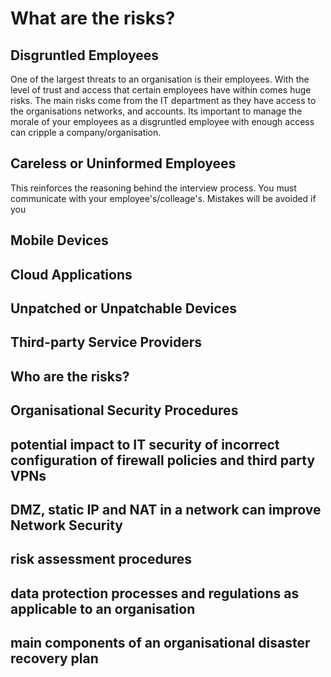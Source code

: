 # What are the risks?
## Disgruntled Employees
One of the largest threats to an organisation is their employees. With the level of trust and access that certain employees have within comes huge risks. The main risks come from the IT department as they have access to the organisations networks, and accounts. Its important to manage the morale of your employees as a disgruntled employee with enough access can cripple a company/organisation.

## Careless or Uninformed Employees
This reinforces the reasoning behind the interview process. You must communicate with your employee's/colleage's. Mistakes will be avoided if you  


## Mobile Devices

## Cloud Applications

## Unpatched or Unpatchable Devices

## Third-party Service Providers

## Who are the risks?

## Organisational Security Procedures

## potential impact to IT security of incorrect configuration of firewall policies and third party VPNs

## DMZ, static IP and NAT in a network can improve Network Security

## risk assessment procedures

## data protection processes and regulations as applicable to an organisation

## main components of an organisational disaster recovery plan
